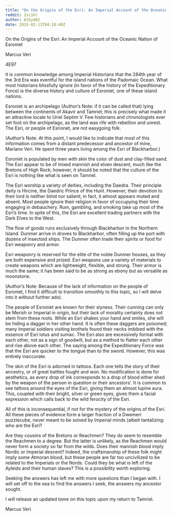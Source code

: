 ```yaml
---
title: "On the Origins of the Esri: An Imperial Account of the Oceanic Nation of Esroniet"
reddit: 2vi1hl
author: Alby402
date: 2015-02-11T04:10:40Z
---
```


On the Origins of the Esri: An Imperial Account of the Oceanic Nation of Esroniet

Marcus Veri 

4E97

It is common knowledge among Imperial Historians that the 284th year of the 3rd Era was eventful for the island nations of the Padomaic Ocean. What most historians blissfully ignore (in favor of the history of the Expeditionary Force) is the diverse history and culture of Esroniet, one of these island nations.

Esroniet is an archipelago (Author’s Note: if it can be called that) lying between the continents of Akavir and Tamriel; this is precisely what made it an attractive locale to Uriel Septim V. Few historians and chronologists ever set foot on the archipelago, as the land was rife with rebellion and unrest. The Esri, or people of Esrionet, are not easygoing folk.

(Author’s Note: At this point, I would like to indicate that most of this information comes from a distant predecessor and ancestor of mine, Mariano Veri. He spent three years living among the Esri of Blackharbor.)

Esroniet is populated by men with skin the color of dust and clay-filled sand. The Esri appear to be of mixed mannish and elven descent, much like the Bretons of High Rock; however, it should be noted that the culture of the Esri is nothing like what is seen on Tamriel.

The Esri worship a variety of deities, including the Daedra. Their principle deity is Hircine, the Daedric Prince of the Hunt. However, their devotion to their lord is neither blind nor salient; in fact, it almost appears muted and absent. Most people ignore their religion in favor of occupying their time engaging in debauchery. Rum, gambling, and smoking take up most of the Esri’s time. In spite of this, the Esri are excellent trading partners with the Dark Elves to the West. 

The flow of goods runs exclusively through Blackharbor in the Northern Island. Dunmer arrive in droves to Blackharbor, often filling up the port with dozens of insectoid ships. The Dunmer often trade their spirits or food for Esri weaponry and armor.

Esri weaponry is reserved for the elite of the noble Dunmer houses, as they are both expensive and prized. Esri weapons use a variety of materials to create weapons which are lightweight, flexible, and strong. Their armor is much the same; it has been said to be as strong as ebony but as versatile as moonstone. 

(Author’s Note: Because of the lack of information on the people of Esroniet, I find it difficult to transition smoothly to this topic, so I will delve into it without further ado).

The people of Esroniet are known for their slyness. Their cunning can only be Merish or Imperial in origin, but their lack of morality certainly does not stem from these roots. While an Esri shakes your hand and smiles, she will be hiding a dagger in her other hand. It is often these daggers are poisoned; many Imperial soldiers visiting brothels found their necks imbibed with the essence of Esri lotus and sumac. The Esri also are excessively formal with each other, not as a sign of goodwill, but as a method to flatter each other and rise above each other. The saying among the Expeditionary Force was that the Esri are quicker to the tongue than to the sword. However, this was entirely inaccurate.

The skin of the Esri is adorned in tattoos. Each one tells the story of their ancestry, or of great battles fought and won. No modification is done for aesthetics, as every drop of ink corresponds to a drop of blood either shed by the weapon of the person in question or their ancestors’. It is common to see tattoos around the eyes of the Esri, giving them an almost lupine aura. This, coupled with their bright, silver or green eyes, gives them a facial expression which calls back to the wild ferocity of the Esri.

All of this is inconsequential, if not for the mystery of the origins of the Esri. All these pieces of evidence form a larger fraction of a Dwemeri puzzlecube, never meant to be solved by Imperial minds (albeit tantalizing: who are the Esri?

Are they cousins of the Bretons or Reachmen? They do seem to resemble the Reachmen to a degree. But the latter is unlikely, as the Reachmen would never form a society so far from the wilds. 
Does their mannish blood imply Nordic or Imperial descent? Indeed, the craftsmanship of these folk might imply some Atmoran blood, but these people are far too uncivilized to be related to the Imperials or the Nords.
Could they be what is left of the Ayleids and their human slaves? This is a possibility worth exploring.

Seeking the answers has left me with more questions than I began with. I will set off to the sea to find the answers I seek, the answers my ancestor sought.

I will release an updated tome on this topic upon my return to Tamriel.

Marcus Veri

